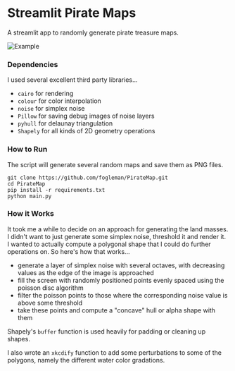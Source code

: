 # Streamlit Pirate Maps

A streamlit app to randomly generate pirate treasure maps.

![Example](http://i.imgur.com/9c0RMuj.png)

### Dependencies

I used several excellent third party libraries...

- `cairo` for rendering
- `colour` for color interpolation
- `noise` for simplex noise
- `Pillow` for saving debug images of noise layers
- `pyhull` for delaunay triangulation
- `Shapely` for all kinds of 2D geometry operations

### How to Run

The script will generate several random maps and save them as PNG files.

    git clone https://github.com/fogleman/PirateMap.git
    cd PirateMap
    pip install -r requirements.txt
    python main.py

### How it Works

It took me a while to decide on an approach for generating the land masses. I didn't want to just generate some simplex noise, threshold it and render it. I wanted to actually compute a polygonal shape that I could do further operations on. So here's how that works...

- generate a layer of simplex noise with several octaves, with decreasing values as the edge of the image is approached
- fill the screen with randomly positioned points evenly spaced using the poisson disc algorithm
- filter the poisson points to those where the corresponding noise value is above some threshold
- take these points and compute a "concave" hull or alpha shape with them

Shapely's `buffer` function is used heavily for padding or cleaning up shapes.

I also wrote an `xkcdify` function to add some perturbations to some of the polygons, namely the different water color gradations.
